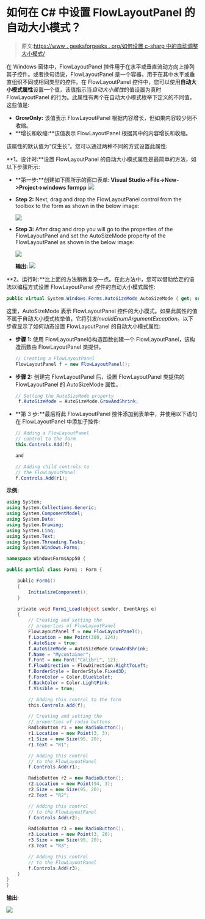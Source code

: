 # 如何在 C# 中设置 FlowLayoutPanel 的自动大小模式？

> 原文:[https://www . geeksforgeeks . org/如何设置 c-sharp 中的自动调整大小模式/](https://www.geeksforgeeks.org/how-to-set-the-auto-size-mode-of-flowlayoutpanel-in-c-sharp/)

在 Windows 窗体中，FlowLayoutPanel 控件用于在水平或垂直流动方向上排列其子控件。或者换句话说，FlowLayoutPanel 是一个容器，用于在其中水平或垂直组织不同或相同类型的控件。在 FlowLayoutPanel 控件中，您可以使用**自动大小模式属性**设置一个值，该值指示当*自动大小属性*的值设置为真时 FlowLayoutPanel 的行为。此属性有两个在自动大小模式枚举下定义的不同值，这些值是:

*   **GrowOnly:** 该值表示 FlowLayoutPanel 根据内容增长，但如果内容较少则不收缩。
*   **增长和收缩:**该值表示 FlowLayoutPanel 根据其中的内容增长和收缩。

该属性的默认值为“仅生长”。您可以通过两种不同的方式设置此属性:

**1。设计时:**设置 FlowLayoutPanel 的自动大小模式属性是最简单的方法，如以下步骤所示:

*   **第一步:**创建如下图所示的窗口表单:
    **Visual Studio->File->New->Project->windows formpp**
    ![](img/de9202f1f4646167e60ea580d67273d9.png)
*   **Step 2:** Next, drag and drop the FlowLayoutPanel control from the toolbox to the form as shown in the below image:

    ![](img/7c56f90e5038e57f1451c130e878cac2.png)

*   **Step 3:** After drag and drop you will go to the properties of the FlowLayoutPanel and set the AutoSizeMode property of the FlowLayoutPanel as shown in the below image:

    ![](img/bae7c425b1d213452d53b2d0fddb6562.png)

    **输出:**
    ![](img/1ba9f9433d056f266e6d3af9472e36fe.png)

**2。运行时:**比上面的方法稍微复杂一点。在此方法中，您可以借助给定的语法以编程方式设置 FlowLayoutPanel 控件的自动大小模式属性:

```cs
public virtual System.Windows.Forms.AutoSizeMode AutoSizeMode { get; set; }
```

这里，AutoSizeMode 表示 FlowLayoutPanel 控件的大小模式。如果此属性的值不属于自动大小模式枚举值，它将引发*InvalidEnumArgumentException*。以下步骤显示了如何动态设置 FlowLayoutPanel 的自动大小模式属性:

*   **步骤 1:** 使用 FlowLayoutPanel()构造函数创建一个 FlowLayoutPanel，该构造函数由 FlowLayoutPanel 类提供。

    ```cs
    // Creating a FlowLayoutPanel
    FlowLayoutPanel f = new FlowLayoutPanel();

    ```

*   **步骤 2:** 创建完 FlowLayoutPanel 后，设置 FlowLayoutPanel 类提供的 FlowLayoutPanel 的 AutoSizeMode 属性。

    ```cs
    // Setting the AutoSizeMode property
     f.AutoSizeMode = AutoSizeMode.GrowAndShrink;

    ```

*   **第 3 步:**最后将此 FlowLayoutPanel 控件添加到表单中，并使用以下语句在 FlowLayoutPanel 中添加子控件:

    ```cs
    // Adding a FlowLayoutPanel
    // control to the form
    this.Controls.Add(f);

    and 

    // Adding child controls to
    // the FlowLayoutPanel
    f.Controls.Add(r1);

    ```

**示例:**

```cs
using System;
using System.Collections.Generic;
using System.ComponentModel;
using System.Data;
using System.Drawing;
using System.Linq;
using System.Text;
using System.Threading.Tasks;
using System.Windows.Forms;

namespace WindowsFormsApp50 {

public partial class Form1 : Form {

    public Form1()
    {
        InitializeComponent();
    }

    private void Form1_Load(object sender, EventArgs e)
    {
        // Creating and setting the 
        // properties of FlowLayoutPanel
        FlowLayoutPanel f = new FlowLayoutPanel();
        f.Location = new Point(380, 124);
        f.AutoSize = true;
        f.AutoSizeMode = AutoSizeMode.GrowAndShrink;
        f.Name = "Mycontainer";
        f.Font = new Font("Calibri", 12);
        f.FlowDirection = FlowDirection.RightToLeft;
        f.BorderStyle = BorderStyle.Fixed3D;
        f.ForeColor = Color.BlueViolet;
        f.BackColor = Color.LightPink;
        f.Visible = true;

        // Adding this control to the form
        this.Controls.Add(f);

        // Creating and setting the
        // properties of radio buttons
        RadioButton r1 = new RadioButton();
        r1.Location = new Point(3, 3);
        r1.Size = new Size(95, 20);
        r1.Text = "R1";

        // Adding this control 
        // to the FlowLayoutPanel
        f.Controls.Add(r1);

        RadioButton r2 = new RadioButton();
        r2.Location = new Point(94, 3);
        r2.Size = new Size(95, 20);
        r2.Text = "R2";

        // Adding this control 
        // to the FlowLayoutPanel
        f.Controls.Add(r2);

        RadioButton r3 = new RadioButton();
        r3.Location = new Point(3, 26);
        r3.Size = new Size(95, 20);
        r3.Text = "R3";

        // Adding this control 
        // to the FlowLayoutPanel
        f.Controls.Add(r3);
    }
}
}
```

**输出:**

![](img/c9059e2234ea51d0b6cf0f4be0efa2eb.png)